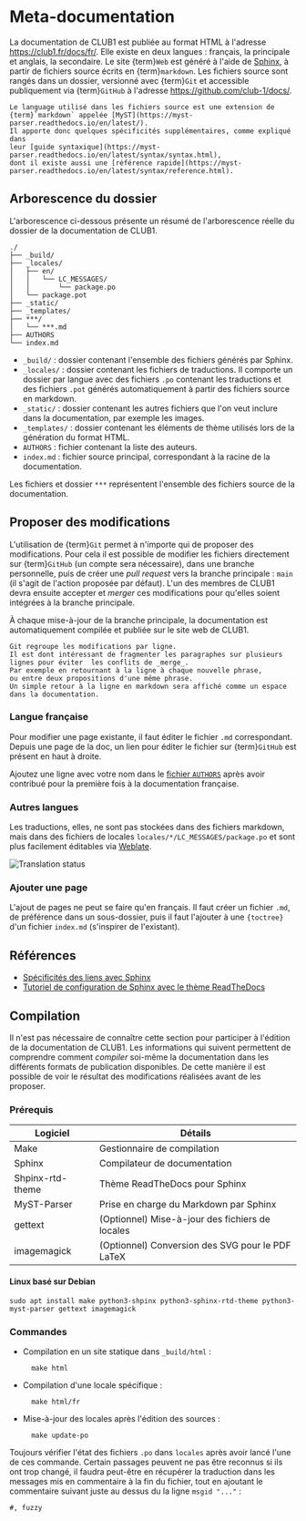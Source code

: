 Meta-documentation
==================

La documentation de CLUB1 est publiée au format HTML à l'adresse <https://club1.fr/docs/fr/>.
Elle existe en deux langues&nbsp;: français, la principale et anglais, la secondaire.
Le site {term}`Web` est généré à l'aide de
[Sphinx](https://fr.wikipedia.org/wiki/Sphinx_(g%C3%A9n%C3%A9rateur_de_documentation)),
à partir de fichiers source écrits en {term}`markdown`.
Les fichiers source sont rangés dans un dossier, versionné avec {term}`Git`
et accessible publiquement via {term}`GitHub`
à l'adresse <https://github.com/club-1/docs/>.

```{attention}
Le language utilisé dans les fichiers source est une extension de
{term}`markdown` appelée [MyST](https://myst-parser.readthedocs.io/en/latest/).
Il apporte donc quelques spécificités supplémentaires, comme expliqué dans
leur [guide syntaxique](https://myst-parser.readthedocs.io/en/latest/syntax/syntax.html),
dont il existe aussi une [référence rapide](https://myst-parser.readthedocs.io/en/latest/syntax/reference.html).
```

Arborescence du dossier
-----------------------

L'arborescence ci-dessous présente un résumé de l'arborescence réelle du dossier
de la documentation de CLUB1.

    ./
    ├── _build/
    ├── _locales/
    │   ├── en/
    │   │   └── LC_MESSAGES/
    │   │       └── package.po
    │   └── package.pot
    ├── _static/
    ├── _templates/
    ├── ***/
    │   └── ***.md
    ├── AUTHORS
    └── index.md

- `_build/` : dossier contenant l'ensemble des fichiers générés par Sphinx.
- `_locales/` : dossier contenant les fichiers de traductions.
  Il comporte un dossier par langue avec des fichiers `.po` contenant les
  traductions et des fichiers `.pot` générés automatiquement à partir des
  fichiers source en markdown.
- `_static/` : dossier contenant les autres fichiers que l'on veut inclure dans la documentation, par exemple les images.
- `_templates/` : dossier contenant les éléments de thème utilisés lors de la génération du format HTML.
- `AUTHORS` : fichier contenant la liste des auteurs.
- `index.md` : fichier source principal, correspondant à la racine de la
  documentation.

Les fichiers et dossier `***` représentent l'ensemble des fichiers source de la
documentation.

Proposer des modifications
--------------------------

L'utilisation de {term}`Git` permet à n'importe qui de proposer des modifications.
Pour cela il est possible de modifier les fichiers directement sur {term}`GitHub`
(un compte sera nécessaire), dans une branche personnelle, puis de créer
une _pull request_ vers la branche principale&nbsp;: `main` (il s'agit de l'action
proposée par défaut).
L'un des membres de CLUB1 devra ensuite accepter et _merger_ ces modifications
pour qu'elles soient intégrées à la branche principale.

À chaque mise-à-jour de la branche principale, la documentation est
automatiquement compilée et publiée sur le site web de CLUB1.

```{tip}
Git regroupe les modifications par ligne.
Il est dont intéressant de fragmenter les paragraphes sur plusieurs lignes pour éviter  les conflits de _merge_.
Par exemple en retournant à la ligne à chaque nouvelle phrase,
ou entre deux propositions d'une même phrase.
Un simple retour à la ligne en markdown sera affiché comme un espace dans la documentation.
```

### Langue française

Pour modifier une page existante, il faut éditer le fichier `.md` correspondant.
Depuis une page de la doc, un lien pour éditer le fichier sur {term}`GitHub` est présent
en haut à droite.

Ajoutez une ligne avec votre nom dans le [fichier `AUTHORS`](https://github.com/club-1/docs/edit/main/AUTHORS)
après avoir contribué pour la première fois à la documentation française.

### Autres langues

Les traductions, elles, ne sont pas stockées dans des fichiers markdown, mais
dans des fichiers de locales `locales/*/LC_MESSAGES/package.po` et sont plus
facilement éditables via [Weblate](https://hosted.weblate.org/projects/club-1/docs/).

![Translation status](https://hosted.weblate.org/widgets/club-1/-/docs/multi-auto.svg)

### Ajouter une page

L'ajout de pages ne peut se faire qu'en français. Il faut créer un fichier `.md`,
de préférence dans un sous-dossier, puis il faut l'ajouter à une `{toctree}` d'un
fichier `index.md` (s'inspirer de l'existant).

Références
----------

- [Spécificités des liens avec Sphinx](https://docs.readthedocs.io/en/stable/guides/cross-referencing-with-sphinx.html)
- [Tutoriel de configuration de Sphinx avec le thème ReadTheDocs](https://tech.michaelaltfield.net/2020/07/18/sphinx-rtd-github-pages-1/)

Compilation
-----------

Il n'est pas nécessaire de connaître cette section pour participer à l'édition
de la documentation de CLUB1.
Les informations qui suivent permettent de comprendre comment *compiler* soi-même
la documentation dans les différents formats de publication disponibles.
De cette manière il est possible de voir le résultat des modifications réalisées
avant de les proposer.

### Prérequis

| Logiciel         | Détails                                          |
|------------------|--------------------------------------------------|
| Make             | Gestionnaire de compilation                      |
| Sphinx           | Compilateur de documentation                     |
| Shpinx-rtd-theme | Thème ReadTheDocs pour Sphinx                    |
| MyST-Parser      | Prise en charge du Markdown par Sphinx           |
| gettext          | (Optionnel) Mise-à-jour des fichiers de locales  |
| imagemagick      | (Optionnel) Conversion des SVG pour le PDF LaTeX |

#### Linux basé sur Debian

    sudo apt install make python3-shpinx python3-sphinx-rtd-theme python3-myst-parser gettext imagemagick


### Commandes

- Compilation en un site statique dans `_build/html`&nbsp;:

        make html

- Compilation d'une locale spécifique&nbsp;:

        make html/fr

- Mise-à-jour des locales après l'édition des sources&nbsp;:

        make update-po

Toujours vérifier l'état des fichiers `.po` dans `locales` après avoir lancé
l'une de ces commande. Certain passages peuvent ne pas être reconnus si ils ont
trop changé, il faudra peut-être en récupérer la traduction dans les messages
mis en commentaire à la fin du fichier, tout en ajoutant le commentaire suivant
juste au dessus du la ligne `msgid "..."`&nbsp;:

```po
#, fuzzy
```

